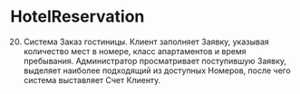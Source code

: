 # HotelReservation
20. Система Заказ гостиницы. Клиент заполняет Заявку, указывая количество мест в номере, класс апартаментов и время пребывания. 
Администратор просматривает поступившую Заявку, выделяет наиболее подходящий из доступных Номеров, после чего система 
выставляет Счет Клиенту.
